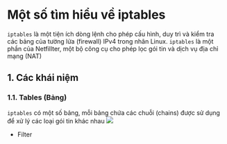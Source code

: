 # Một số tìm hiểu về iptables
`iptables` là một tiện ích dòng lệnh cho phép cấu hình, duy trì và kiểm tra các bảng của tường lửa (firewall) IPv4 trong nhân Linux. `iptables` là một phần của Netfillter, một bộ công cụ cho phép lọc gói tin và dịch vụ địa chỉ mạng (NAT)
## 1. Các khái niệm
### 1.1. Tables (Bảng)
`iptables` có một số bảng, mỗi bảng chứa các chuỗi (chains) được sử dụng để xử lý các loại gói tin khác nhau
<img src="https://imgur.com/zr5K2kB">
- Filter